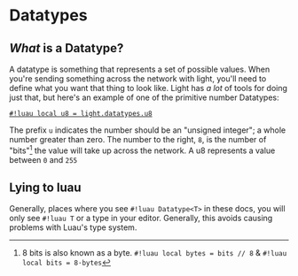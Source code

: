 # Datatypes

## <em>What</em> is a Datatype?

A datatype is something that represents a set of possible values. When you're sending something across the network
with light, you'll need to define what you want that thing to look like. Light has <em>a lot</em> of tools for doing
just that, but here's an example of one of the primitive number Datatypes:

[`#!luau local u8 = light.datatypes.u8`](./numbers/uints.md)

The prefix `u` indicates the number should be an "unsigned integer"; a whole number greater than zero. The number to the right, `8`, is the number
of "bits"[^1] the value will take up across the network. A u8 represents a value <nobr>between `0` and `255`</nobr>

## Lying to luau

Generally, places where you see `#!luau Datatype<T>` in these docs, you will only see `#!luau T` or a type in your
editor. Generally, this avoids causing problems with Luau's type system.

[^1]:

    8 bits is also known as a byte. <nobr>`#!luau local bytes = bits // 8`</nobr> &
    <nobr>`#!luau local bits = 8·bytes`</nobr>
